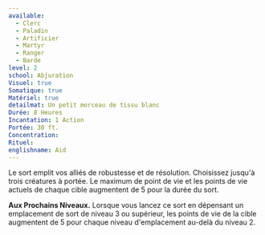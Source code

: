 ```yaml
---
available:
  - Clerc
  - Paladin
  - Artificier
  - Martyr
  - Ranger
  - Barde
level: 2
school: Abjuration
Visuel: true
Somatique: true
Matériel: true
detailmat: Un petit morceau de tissu blanc
Durée: 8 Heures
Incantation: 1 Action
Portée: 30 ft.
Concentration: 
Rituel: 
englishname: Aid
---
```

Le sort emplit vos alliés de robustesse et de résolution. Choisissez jusqu'à trois créatures à portée. Le maximum de point de vie et les points de vie actuels de chaque cible augmentent de 5 pour la durée du sort.

**Aux Prochains Niveaux.** Lorsque vous lancez ce sort en dépensant un emplacement de sort de niveau 3 ou supérieur, les points de vie de la cible augmentent de 5 pour chaque niveau d'emplacement au-delà du niveau 2.